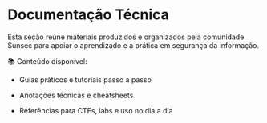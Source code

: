 # Documentação Técnica

Esta seção reúne materiais produzidos e organizados pela comunidade Sunsec para apoiar o aprendizado e a prática em segurança da informação.

📚 Conteúdo disponível:

- Guias práticos e tutoriais passo a passo

- Anotações técnicas e cheatsheets

- Referências para CTFs, labs e uso no dia a dia
